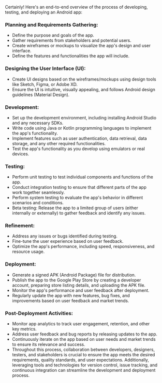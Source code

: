  
Certainly! Here's an end-to-end overview of the process of developing, testing, and deploying an Android app:

### Planning and Requirements Gathering:
- Define the purpose and goals of the app.
- Gather requirements from stakeholders and potential users.
- Create wireframes or mockups to visualize the app's design and user interface.
- Define the features and functionalities the app will include.
### Designing the User Interface (UI):
- Create UI designs based on the wireframes/mockups using design tools like Sketch, Figma, or Adobe XD.
- Ensure the UI is intuitive, visually appealing, and follows Android design guidelines (Material Design).
### Development:
- Set up the development environment, including installing Android Studio and any necessary SDKs.
- Write code using Java or Kotlin programming languages to implement the app's functionality.
- Implement features such as user authentication, data retrieval, data storage, and any other required functionalities.
- Test the app's functionality as you develop using emulators or real devices.
### Testing:
- Perform unit testing to test individual components and functions of the app.
- Conduct integration testing to ensure that different parts of the app work together seamlessly.
- Perform system testing to evaluate the app's behavior in different scenarios and conditions.
- Beta testing: Release the app to a limited group of users (either internally or externally) to gather feedback and identify any issues.
### Refinement:
- Address any issues or bugs identified during testing.
- Fine-tune the user experience based on user feedback.
- Optimize the app's performance, including speed, responsiveness, and resource usage.
### Deployment:
- Generate a signed APK (Android Package) file for distribution.
- Publish the app to the Google Play Store by creating a developer account, preparing store listing details, and uploading the APK file.
- Monitor the app's performance and user feedback after deployment.
- Regularly update the app with new features, bug fixes, and improvements based on user feedback and market trends.
### Post-Deployment Activities:
- Monitor app analytics to track user engagement, retention, and other key metrics.
- Address user feedback and bug reports by releasing updates to the app.
- Continuously iterate on the app based on user needs and market trends to ensure its relevance and success.
- Throughout this process, collaboration between developers, designers, testers, and stakeholders is crucial to ensure the app meets the desired requirements, quality standards, and user expectations. Additionally, leveraging tools and technologies for version control, issue tracking, and continuous integration can streamline the development and deployment process.

